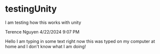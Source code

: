 # testingUnity
 I am testing how this works with unity

Terence Nguyen 4/22/2024 9:07 PM

Hello I am typing in some text right now this was typed on my
computer at home and I don't know what I am doing!